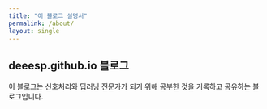 ```yaml
---
title: "이 블로그 설명서"
permalink: /about/
layout: single
---
```


## deeesp.github.io 블로그

이 블로그는 신호처리와 딥러닝 전문가가 되기 위해 공부한 것을 기록하고 공유하는 블로그입니다.
